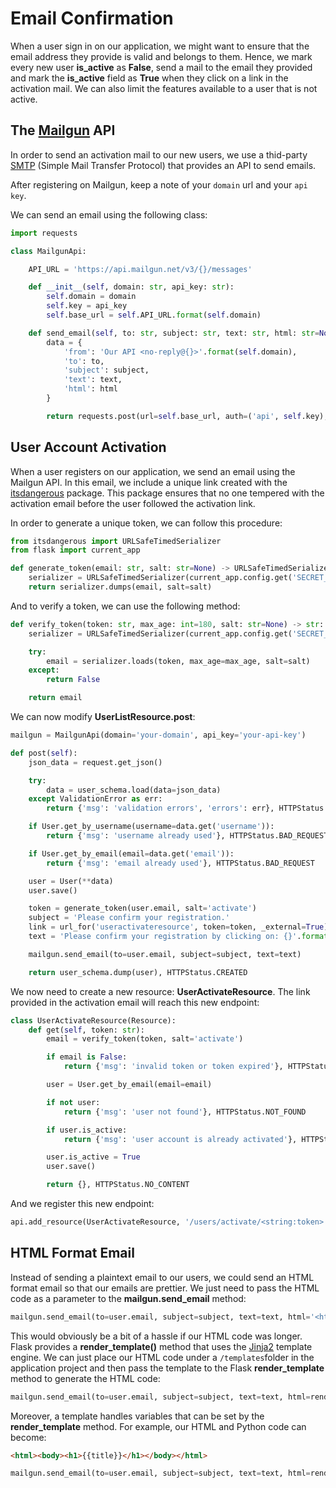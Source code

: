 # Email Confirmation

When a user sign in on our application, we might want to ensure that the email address they provide is valid and belongs to them. Hence, we mark every new user **is_active** as **False**, send a mail to the email they provided and mark the **is_active** field as **True** when they click on a link in the activation mail. We can also limit the features available to a user that is not active.

## The [Mailgun](https://www.mailgun.com/) API

In order to send an activation mail to our new users, we use a thid-party [SMTP](https://en.wikipedia.org/wiki/Simple_Mail_Transfer_Protocol) (Simple Mail Transfer Protocol) that provides an API to send emails.

After registering on Mailgun, keep a note of your `domain` url and your `api key`.

We can send an email using the following class:

```python
import requests

class MailgunApi:

    API_URL = 'https://api.mailgun.net/v3/{}/messages'

    def __init__(self, domain: str, api_key: str):
        self.domain = domain
        self.key = api_key
        self.base_url = self.API_URL.format(self.domain)

    def send_email(self, to: str, subject: str, text: str, html: str=None):
        data = {
            'from': 'Our API <no-reply@{}>'.format(self.domain),
            'to': to,
            'subject': subject,
            'text': text,
            'html': html
        }

        return requests.post(url=self.base_url, auth=('api', self.key), data=data)
```

## User Account Activation

When a user registers on our application, we send an email using the Mailgun API. In this email, we include a unique link created with the [itsdangerous](https://itsdangerous.palletsprojects.com/en/1.1.x/) package. This package ensures that no one tempered with the activation email before the user followed the activation link.

In order to generate a unique token, we can follow this procedure:

```python
from itsdangerous import URLSafeTimedSerializer
from flask import current_app

def generate_token(email: str, salt: str=None) -> URLSafeTimedSerializer:
    serializer = URLSafeTimedSerializer(current_app.config.get('SECRET_KEY'))
    return serializer.dumps(email, salt=salt)
```

And to verify a token, we can use the following method:

```python
def verify_token(token: str, max_age: int=180, salt: str=None) -> str:
    serializer = URLSafeTimedSerializer(current_app.config.get('SECRET_KEY'))

    try:
        email = serializer.loads(token, max_age=max_age, salt=salt)
    except:
        return False

    return email
```

We can now modify **UserListResource.post**:

```python
mailgun = MailgunApi(domain='your-domain', api_key='your-api-key')

def post(self):
    json_data = request.get_json()

    try:
        data = user_schema.load(data=json_data)
    except ValidationError as err:
        return {'msg': 'validation errors', 'errors': err}, HTTPStatus.BAD_REQUEST

    if User.get_by_username(username=data.get('username')):
        return {'msg': 'username already used'}, HTTPStatus.BAD_REQUEST

    if User.get_by_email(email=data.get('email')):
        return {'msg': 'email already used'}, HTTPStatus.BAD_REQUEST

    user = User(**data)
    user.save()

    token = generate_token(user.email, salt='activate')
    subject = 'Please confirm your registration.'
    link = url_for('useractivateresource', token=token, _external=True)
    text = 'Please confirm your registration by clicking on: {}'.format(link)

    mailgun.send_email(to=user.email, subject=subject, text=text)

    return user_schema.dump(user), HTTPStatus.CREATED
```

We now need to create a new resource: **UserActivateResource**. The link provided in the activation email will reach this new endpoint:

```python
class UserActivateResource(Resource):
    def get(self, token: str):
        email = verify_token(token, salt='activate')

        if email is False:
            return {'msg': 'invalid token or token expired'}, HTTPStatus.BAD_REQUEST

        user = User.get_by_email(email=email)

        if not user:
            return {'msg': 'user not found'}, HTTPStatus.NOT_FOUND

        if user.is_active:
            return {'msg': 'user account is already activated'}, HTTPStatus.BAD_REQUEST

        user.is_active = True
        user.save()

        return {}, HTTPStatus.NO_CONTENT
```

And we register this new endpoint:

```python
api.add_resource(UserActivateResource, '/users/activate/<string:token>')
```

## HTML Format Email

Instead of sending a plaintext email to our users, we could send an HTML format email so that our emails are prettier. We just need to pass the HTML code as a parameter to the **mailgun.send_email** method:

```python
mailgun.send_email(to=user.email, subject=subject, text=text, html='<html><body><h1>Title</h1></body></html>')
```

This would obviously be a bit of a hassle if our HTML code was longer. Flask provides a **render_template()** method that uses the [Jinja2](https://jinja.palletsprojects.com/en/2.11.x/) template engine. We can just place our HTML code under a `/templates`folder in the application project and then pass the template to the Flask **render_template** method to generate the HTML code:

```python
mailgun.send_email(to=user.email, subject=subject, text=text, html=render_template(email.html))
```

Moreover, a template handles variables that can be set by the **render_template** method. For example, our HTML and Python code can become:

```html
<html><body><h1>{{title}}</h1></body></html>
```

```python
mailgun.send_email(to=user.email, subject=subject, text=text, html=render_template(email.html, title='Title'))
```
